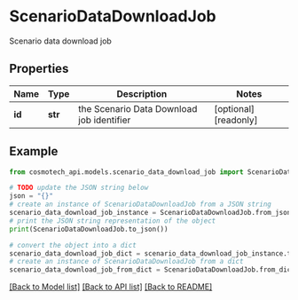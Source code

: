 # ScenarioDataDownloadJob

Scenario data download job

## Properties

Name | Type | Description | Notes
------------ | ------------- | ------------- | -------------
**id** | **str** | the Scenario Data Download job identifier | [optional] [readonly] 

## Example

```python
from cosmotech_api.models.scenario_data_download_job import ScenarioDataDownloadJob

# TODO update the JSON string below
json = "{}"
# create an instance of ScenarioDataDownloadJob from a JSON string
scenario_data_download_job_instance = ScenarioDataDownloadJob.from_json(json)
# print the JSON string representation of the object
print(ScenarioDataDownloadJob.to_json())

# convert the object into a dict
scenario_data_download_job_dict = scenario_data_download_job_instance.to_dict()
# create an instance of ScenarioDataDownloadJob from a dict
scenario_data_download_job_from_dict = ScenarioDataDownloadJob.from_dict(scenario_data_download_job_dict)
```
[[Back to Model list]](../README.md#documentation-for-models) [[Back to API list]](../README.md#documentation-for-api-endpoints) [[Back to README]](../README.md)


